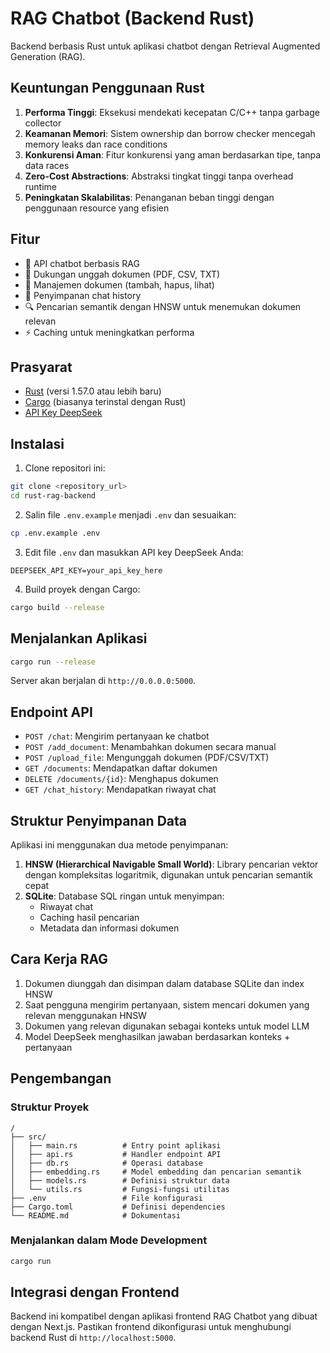 # RAG Chatbot (Backend Rust)

Backend berbasis Rust untuk aplikasi chatbot dengan Retrieval Augmented Generation (RAG).

## Keuntungan Penggunaan Rust

1. **Performa Tinggi**: Eksekusi mendekati kecepatan C/C++ tanpa garbage collector
2. **Keamanan Memori**: Sistem ownership dan borrow checker mencegah memory leaks dan race conditions
3. **Konkurensi Aman**: Fitur konkurensi yang aman berdasarkan tipe, tanpa data races
4. **Zero-Cost Abstractions**: Abstraksi tingkat tinggi tanpa overhead runtime
5. **Peningkatan Skalabilitas**: Penanganan beban tinggi dengan penggunaan resource yang efisien

## Fitur

- 🤖 API chatbot berbasis RAG
- 📄 Dukungan unggah dokumen (PDF, CSV, TXT)
- 📝 Manajemen dokumen (tambah, hapus, lihat)
- 💾 Penyimpanan chat history
- 🔍 Pencarian semantik dengan HNSW untuk menemukan dokumen relevan
- ⚡ Caching untuk meningkatkan performa

## Prasyarat

- [Rust](https://www.rust-lang.org/tools/install) (versi 1.57.0 atau lebih baru)
- [Cargo](https://doc.rust-lang.org/cargo/getting-started/installation.html) (biasanya terinstal dengan Rust)
- [API Key DeepSeek](https://deepseek.com/)

## Instalasi

1. Clone repositori ini:

```bash
git clone <repository_url>
cd rust-rag-backend
```

2. Salin file `.env.example` menjadi `.env` dan sesuaikan:

```bash
cp .env.example .env
```

3. Edit file `.env` dan masukkan API key DeepSeek Anda:

```
DEEPSEEK_API_KEY=your_api_key_here
```

4. Build proyek dengan Cargo:

```bash
cargo build --release
```

## Menjalankan Aplikasi

```bash
cargo run --release
```

Server akan berjalan di `http://0.0.0.0:5000`.

## Endpoint API

- `POST /chat`: Mengirim pertanyaan ke chatbot
- `POST /add_document`: Menambahkan dokumen secara manual
- `POST /upload_file`: Mengunggah dokumen (PDF/CSV/TXT)
- `GET /documents`: Mendapatkan daftar dokumen
- `DELETE /documents/{id}`: Menghapus dokumen
- `GET /chat_history`: Mendapatkan riwayat chat

## Struktur Penyimpanan Data

Aplikasi ini menggunakan dua metode penyimpanan:

1. **HNSW (Hierarchical Navigable Small World)**: Library pencarian vektor dengan kompleksitas logaritmik, digunakan untuk pencarian semantik cepat
2. **SQLite**: Database SQL ringan untuk menyimpan:
   - Riwayat chat
   - Caching hasil pencarian
   - Metadata dan informasi dokumen

## Cara Kerja RAG

1. Dokumen diunggah dan disimpan dalam database SQLite dan index HNSW
2. Saat pengguna mengirim pertanyaan, sistem mencari dokumen yang relevan menggunakan HNSW
3. Dokumen yang relevan digunakan sebagai konteks untuk model LLM
4. Model DeepSeek menghasilkan jawaban berdasarkan konteks + pertanyaan

## Pengembangan

### Struktur Proyek

```
/
├── src/
│   ├── main.rs          # Entry point aplikasi
│   ├── api.rs           # Handler endpoint API
│   ├── db.rs            # Operasi database
│   ├── embedding.rs     # Model embedding dan pencarian semantik
│   ├── models.rs        # Definisi struktur data
│   └── utils.rs         # Fungsi-fungsi utilitas
├── .env                 # File konfigurasi
├── Cargo.toml           # Definisi dependencies
└── README.md            # Dokumentasi
```

### Menjalankan dalam Mode Development

```bash
cargo run
```

## Integrasi dengan Frontend

Backend ini kompatibel dengan aplikasi frontend RAG Chatbot yang dibuat dengan Next.js. Pastikan frontend dikonfigurasi untuk menghubungi backend Rust di `http://localhost:5000`.
